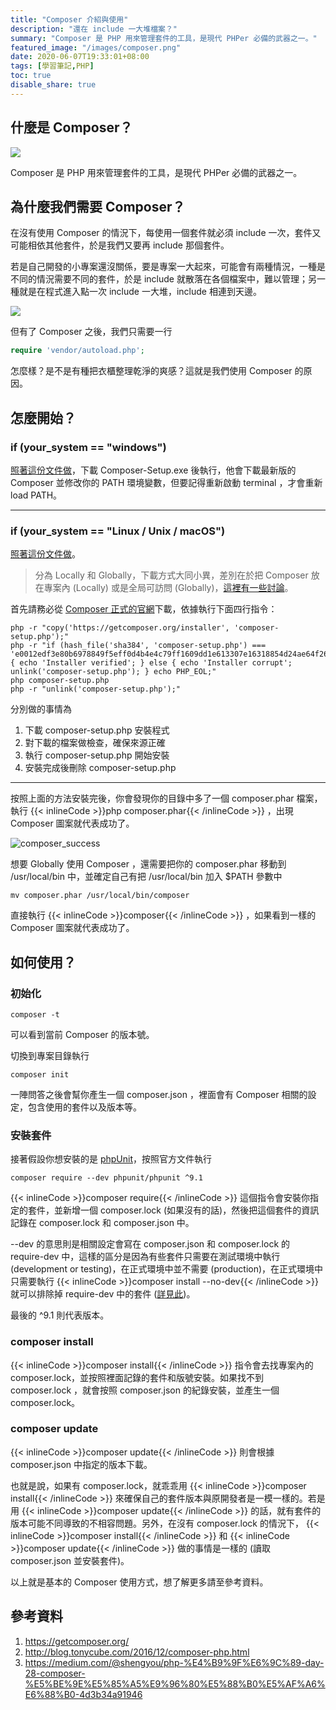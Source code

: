 ```yaml
---
title: "Composer 介紹與使用"
description: "還在 include 一大堆檔案？"
summary: "Composer 是 PHP 用來管理套件的工具，是現代 PHPer 必備的武器之一。"
featured_image: "/images/composer.png"
date: 2020-06-07T19:33:01+08:00
tags: [學習筆記,PHP]
toc: true
disable_share: true
---
```


什麼是 Composer？
---

![](https://i.imgur.com/nHqr8I5.jpg)
<br>

Composer 是 PHP 用來管理套件的工具，是現代 PHPer 必備的武器之一。

為什麼我們需要 Composer？
---
在沒有使用 Composer 的情況下，每使用一個套件就必須 include 一次，套件又可能相依其他套件，於是我們又要再 include 那個套件。

若是自己開發的小專案還沒關係，要是專案一大起來，可能會有兩種情況，一種是不同的情況需要不同的套件，於是 include 就散落在各個檔案中，難以管理；另一種就是在程式進入點一次 include 一大堆，include 相連到天邊。


![](https://i.imgur.com/hS0gMsy.jpg)
<br>

但有了 Composer 之後，我們只需要一行
```php
require 'vendor/autoload.php';
```

怎麼樣？是不是有種把衣櫃整理乾淨的爽感？這就是我們使用 Composer 的原因。

怎麼開始？
---

### if (your_system == "windows")
[照著這份文件做](https://getcomposer.org/doc/00-intro.md#installation-windows)，下載  Composer-Setup.exe 後執行，他會下載最新版的 Composer 並修改你的 PATH 環境變數，但要記得重新啟動 terminal ，才會重新 load PATH。

---

### if (your_system == "Linux / Unix / macOS")
[照著這份文件做](https://getcomposer.org/doc/00-intro.md#installation-linux-unix-macos)。
> 分為 Locally 和 Globally，下載方式大同小異，差別在於把 Composer 放在專案內 (Locally) 或是全局可訪問 (Globally)，[這裡有一些討論](https://stackoverflow.com/questions/35405851/composer-installation-global-vs-local)。

首先請務必從 [Composer 正式的官網](https://getcomposer.org/download/)下載，依據執行下面四行指令：
```bash=
php -r "copy('https://getcomposer.org/installer', 'composer-setup.php');"
php -r "if (hash_file('sha384', 'composer-setup.php') === 'e0012edf3e80b6978849f5eff0d4b4e4c79ff1609dd1e613307e16318854d24ae64f26d17af3ef0bf7cfb710ca74755a') { echo 'Installer verified'; } else { echo 'Installer corrupt'; unlink('composer-setup.php'); } echo PHP_EOL;"
php composer-setup.php
php -r "unlink('composer-setup.php');"
```

分別做的事情為
1. 下載 composer-setup.php 安裝程式 
2. 對下載的檔案做檢查，確保來源正確 
3. 執行 composer-setup.php 開始安裝 
4. 安裝完成後刪除 composer-setup.php 

---

按照上面的方法安裝完後，你會發現你的目錄中多了一個 composer.phar 檔案，執行 {{< inlineCode >}}php composer.phar{{< /inlineCode >}} ，出現 Composer 圖案就代表成功了。

![composer_success](https://i.imgur.com/ZsbNXIi.png)

想要 Globally 使用 Composer ，還需要把你的 composer.phar 移動到 /usr/local/bin 中，並確定自己有把 /usr/local/bin 加入 $PATH 參數中

```bash=
mv composer.phar /usr/local/bin/composer
```

直接執行 {{< inlineCode >}}composer{{< /inlineCode >}} ，如果看到一樣的 Composer 圖案就代表成功了。


如何使用？
---

### 初始化
```
composer -t
```
可以看到當前 Composer 的版本號。

切換到專案目錄執行
```
composer init
```
一陣問答之後會幫你產生一個 composer.json ，裡面會有 Composer 相關的設定，包含使用的套件以及版本等。

### 安裝套件
接著假設你想安裝的是 [phpUnit](https://phpunit.de/index.html)，按照官方文件執行
```
composer require --dev phpunit/phpunit ^9.1
```

{{< inlineCode >}}composer require{{< /inlineCode >}} 這個指令會安裝你指定的套件，並新增一個 composer.lock (如果沒有的話)，然後把這個套件的資訊記錄在 composer.lock 和 composer.json 中。

--dev 的意思則是相關設定會寫在 composer.json 和 composer.lock 的 require-dev 中，這樣的區分是因為有些套件只需要在測試環境中執行 (development or testing)，在正式環境中並不需要 (production)，在正式環境中只需要執行 {{< inlineCode >}}composer install --no-dev{{< /inlineCode >}} 就可以排除掉 require-dev 中的套件 ([詳見此](https://stackoverflow.com/questions/19117871/what-is-the-difference-between-require-and-require-dev-sections-in-composer-json))。

最後的 ^9.1 則代表版本。

### composer install
{{< inlineCode >}}composer install{{< /inlineCode >}} 指令會去找專案內的 composer.lock，並按照裡面記錄的套件和版號安裝。如果找不到 composer.lock ，就會按照 composer.json 的紀錄安裝，並產生一個 composer.lock。

### composer update
{{< inlineCode >}}composer update{{< /inlineCode >}} 則會根據 composer.json 中指定的版本下載。

也就是說，如果有 composer.lock，就乖乖用 {{< inlineCode >}}composer install{{< /inlineCode >}} 來確保自己的套件版本與原開發者是一模一樣的。若是用 {{< inlineCode >}}composer update{{< /inlineCode >}} 的話，就有套件的版本可能不同導致的不相容問題。另外，在沒有 composer.lock 的情況下， {{< inlineCode >}}composer install{{< /inlineCode >}} 和 {{< inlineCode >}}composer update{{< /inlineCode >}} 做的事情是一樣的 (讀取 composer.json 並安裝套件)。

以上就是基本的 Composer 使用方式，想了解更多請至參考資料。

參考資料
---
1. https://getcomposer.org/
2. http://blog.tonycube.com/2016/12/composer-php.html
3. https://medium.com/@shengyou/php-%E4%B9%9F%E6%9C%89-day-28-composer-%E5%BE%9E%E5%85%A5%E9%96%80%E5%88%B0%E5%AF%A6%E6%88%B0-4d3b34a91946


